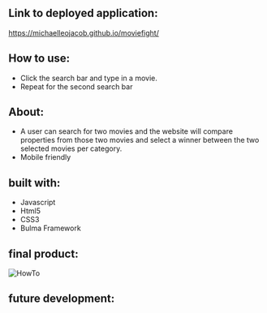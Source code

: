 ## Link to deployed application:

https://michaelleojacob.github.io/moviefight/

## How to use:

- Click the search bar and type in a movie.
- Repeat for the second search bar

## About:

- A user can search for two movies and the website will compare properties from those two movies and select a winner between the two selected movies per category.
- Mobile friendly

## built with:

- Javascript
- Html5
- CSS3
- Bulma Framework

## final product:

![HowTo](https://i.imgur.com/4n5Isek.gif)

## future development:
